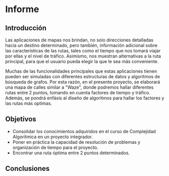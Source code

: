 # **Informe** 
## **Introducción**
Las aplicaciones de mapas nos brindan, no solo direcciones detalladas hacia un destino determinado, pero también, información adicional sobre las características de las rutas, tales como el tiempo que nos tomará viajar por ellas y  el nivel de tráfico. Asimismo, nos muestran alternativas a la ruta principal, para que el usuario pueda elegir la que le sea más conveniente. 

Muchas de las funcionalidades principales que estas aplicaciones tienen pueden ser simuladas con diferentes estructuras de datos y algoritmos de búsqueda de grafos. Por esta razón, en el presente proyecto, se elaborará una mapa de calles similar a "Waze", donde podremos hallar diferentes rutas entre 2 puntos, tomando en cuenta factores de tiempo y tráfico. Además, se pondrá enfásis al diseño de algoritmos para hallar los factores y las rutas más optimas. 

## **Objetivos**
- Consolidar los conocimientos adquiridos en el curso de Complejidad Algorítmica en un proyecto integrador.
- Poner en práctica la capacidad de resolución de problemas y organización de tiempo para el proyecto.
- Encontrar una ruta óptima entre 2 puntos determinados.
## **Conclusiones**